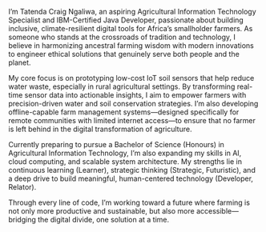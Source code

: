 I’m Tatenda Craig Ngaliwa, an aspiring Agricultural Information Technology Specialist and IBM-Certified Java Developer, passionate about building inclusive, climate-resilient digital tools for Africa’s smallholder farmers. As someone who stands at the crossroads of tradition and technology, I believe in harmonizing ancestral farming wisdom with modern innovations to engineer ethical solutions that genuinely serve both people and the planet.

My core focus is on prototyping low-cost IoT soil sensors that help reduce water waste, especially in rural agricultural settings. By transforming real-time sensor data into actionable insights, I aim to empower farmers with precision-driven water and soil conservation strategies. I’m also developing offline-capable farm management systems—designed specifically for remote communities with limited internet access—to ensure that no farmer is left behind in the digital transformation of agriculture.

Currently preparing to pursue a Bachelor of Science (Honours) in Agricultural Information Technology, I’m also expanding my skills in AI, cloud computing, and scalable system architecture. My strengths lie in continuous learning (Learner), strategic thinking (Strategic, Futuristic), and a deep drive to build meaningful, human-centered technology (Developer, Relator).

Through every line of code, I’m working toward a future where farming is not only more productive and sustainable, but also more accessible—bridging the digital divide, one solution at a time.
